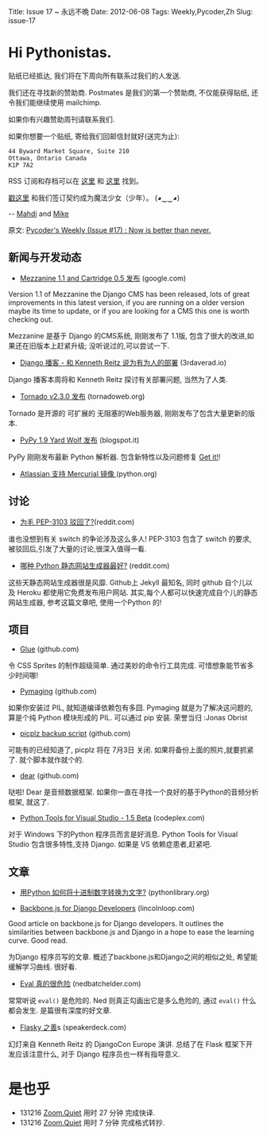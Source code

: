 Title: Issue 17 ~ 永远不晩 
Date: 2012-06-08 
Tags: Weekly,Pycoder,Zh 
Slug: issue-17 
# Hi Pythonistas. 


贴纸已经抵达, 我们将在下周向所有联系过我们的人发送.

我们还在寻找新的赞助商.
Postmates 是我们的第一个赞助商,
不仅能获得贴纸,
还令我们能继续使用 mailchimp.

如果你有兴趣赞助周刊请联系我们.

如果你想要一个贴纸, 寄给我们回邮信封就好(送完为止):

    44 Byward Market Square, Suite 210
    Ottawa, Ontario Canada
    K1P 7A2


RSS 订阅和存档可以在 [这里](http://feeds.feedburner.com/pycodersweekly) 和 [这里](http://pycoders.com/archive.html) 找到。

[戳这里](https://twitter.com/#!/pycoders) 和我们签订契约成为魔法少女（少年）。 (◕‿‿◕)

--
[Mahdi](https://twitter.com/#!/myusuf3) and [Mike](https://twitter.com/#!/mgrouchy)

原文: [Pycoder's Weekly (Issue #17) : Now is better than never.](http://us4.campaign-archive2.com/?u=9735795484d2e4c204da82a29&id=c6a7817c9b)


## 新闻与开发动态

- [Mezzanine 1.1 and Cartridge 0.5 发布](https://groups.google.com/group/django-users/browse_thread/thread/e7f55c29b203e75e) (google.com)

Version 1.1 of Mezzanine the Django CMS has been released, lots of great improvements in this latest version, if you are running on a older version maybe its time to update, or if you are looking for a CMS this one is worth checking out.

Mezzanine 是基于 Django 的CMS系统,
刚刚发布了 1.1版,
包含了很大的改进,如果还在旧版本上赶紧升级;
没听说过的,可以尝试一下.


- [Django 播客 - 和 Kenneth Reitz 说为有为人的部署](http://3rdaverad.io/shows/django-podcast/episodes/deployment-for-humans-with-kenneth-reitz/) (3rdaverad.io)

Django 播客本周将和 Kenneth Reitz 探讨有关部署问题, 当然为了人类.

- [Tornado v2.3.0 发布](http://www.tornadoweb.org/documentation/releases/v2.3.0.html) (tornadoweb.org)

Tornado 是开源的 可扩展的 无阻塞的Web服务器,
刚刚发布了包含大量更新的版本.


- [PyPy 1.9 Yard Wolf 发布](http://morepypy.blogspot.it/2012/06/pypy-19-yard-wolf.html?m=1) (blogspot.it)

PyPy 刚刚发布最新 Python 解析器.
包含新特性以及问题修复
[Get it!](http://pypy.org/download.html)!

- [Atlassian 支持 Mercurial 镜像 ](http://blog.python.org/2012/06/mercurial-mirrors-provided-by-atlassian.html) (python.org)



## 讨论
- [为毛 PEP-3103 驳回了?](http://www.reddit.com/r/Python/comments/ulze9/why_was_pep3103_rejected_it_proposed_the/)(reddit.com)

谁也没想到有关 switch 的争论涉及这么多人!
PEP-3103 包含了 switch 的要求,
被驳回后,引发了大量的讨论,很深入值得一看.


- [哪种 Python 静态网站生成器最好?](http://www.reddit.com/r/Python/comments/uk95i/with_all_the_new_static_siteblog_generators_that/) (reddit.com)

这些天静态网站生成器很是风靡.
Github上 Jekyll 最知名,
同时 github 自个儿以及 Heroku 都使用它免费发布用户网站.
其实,每个人都可以快速完成自个儿的静态网站生成器,
参考这篇文章吧, 使用一个Python 的!



## 项目

- [Glue](https://github.com/jorgebastida/glue) (github.com)

令 CSS Sprites 的制作超级简单.
通过美妙的命令行工具完成.
可惜想象能节省多少时间哪!

- [Pymaging](https://github.com/ojii/pymaging) (github.com)

如果你安装过 PIL, 就知道编译依赖包有多囧.
Pymaging 就是为了解决这问题的,
算是个纯 Python 模块形成的 PIL.
可以通过 pip 安装.
荣誉当归 :Jonas Obrist



- [picplz backup script](https://github.com/dansku/PicPlz-Backup-Script) (github.com)

可能有的已经知道了, picplz 将在 7月3日 关闭.
如果将备份上面的照片,就要抓紧了.
就个脚本就作就个的.

- [dear](http://dongying.github.com/dear/) (github.com)

哒啦!
Dear 是音频数据框架.
如果你一直在寻找一个良好的基于Python的音频分析框架, 就这了.


- [Python Tools for Visual Studio - 1.5 Beta](http://pytools.codeplex.com/releases/view/88766) (codeplex.com)

对于 Windows 下的Python 程序员而言是好消息.
Python Tools for Visual Studio
包含很多特性,支持 Django.
如果是 VS 依赖症患者,赶紧吧.

## 文章

- [用Python 如何将十进制数字转换为文字?](http://www.blog.pythonlibrary.org/2012/06/02/how-to-convert-decimal-numbers-to-words-with-python/) (pythonlibrary.org)

- [Backbone.js for Django Developers](http://lincolnloop.com/blog/2012/jun/5/backbonejs-django-developers/) (lincolnloop.com)

Good article on backbone.js for Django developers. It outlines the similarities between backbone.js and Django in a hope to ease the learning curve. Good read.

为Django 程序员写的文章.
概述了backbone.js和Django之间的相似之处,
希望能缓解学习曲线. 很好看.


- [Eval 真的很危险](http://nedbatchelder.com/blog/201206/eval_really_is_dangerous.html) (nedbatchelder.com)

常常听说 `eval()` 是危险的.
Ned 则真正勾画出它是多么危险的,
通过 `eval()` 什么都会发生.
是篇很有深度的好文章.

- [Flasky 之善](https://speakerdeck.com/u/kennethreitz/p/flasky-goodness)s (speakerdeck.com)

幻灯来自 Kenneth Reitz 的 DjangoCon Europe 演讲.
总结了在 Flask 框架下开发应该注意什么,
对于 Django 程序员也一样有指导意义.

# 是也乎

- 131216 [Zoom.Quiet](http://zoomquiet.org/) 用时 27 分钟 完成快译.
- 131216 [Zoom.Quiet](http://zoomquiet.org/) 用时 7 分钟 完成格式转抄.


